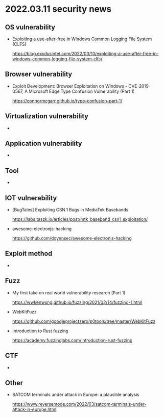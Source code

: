 # 2022.03.11 security news

## OS vulnerability 

* Exploiting a use-after-free in Windows Common Logging File System (CLFS)

  https://blog.exodusintel.com/2022/03/10/exploiting-a-use-after-free-in-windows-common-logging-file-system-clfs/

## Browser vulnerability

* Exploit Development: Browser Exploitation on Windows - CVE-2019-0567, A Microsoft Edge Type Confusion Vulnerability (Part 1)

  https://connormcgarr.github.io/type-confusion-part-1/

## Virtualization vulnerability

* 

## Application vulnerability 

* 

## Tool

* 

## IOT vulnerability 

* [BugTales\] Exploiting CSN.1 Bugs in MediaTek Basebands

  https://labs.taszk.io/articles/post/mtk_baseband_csn1_exploitation/

* awesome-electronjs-hacking

  https://github.com/doyensec/awesome-electronjs-hacking

## Exploit method

* 

## Fuzz

* My first take on real world vulnerability research (Part 1)

  https://wwkenwong.github.io/fuzzing/2021/02/14/fuzzing-1.html

* WebKitFuzz

  https://github.com/googleprojectzero/p0tools/tree/master/WebKitFuzz

* Introduction to Rust fuzzing

  https://academy.fuzzinglabs.com/introduction-rust-fuzzing

## CTF

* 

## Other

* SATCOM terminals under attack in Europe: a plausible analysis

  https://www.reversemode.com/2022/03/satcom-terminals-under-attack-in-europe.html
